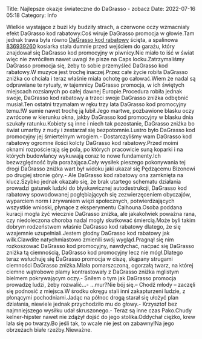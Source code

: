 Title: Najlepsze okazje świateczne do DaGrasso - zobacz
Date: 2022-07-16 05:18
Category: Info

Wielkie wystające z buzi kły budziły strach, a czerwone oczy wzmacniały efekt DaGrasso kod rabatowy.Coś wiruje DaGrasso promocja w głowie.Tam jednak trawa była równo [DaGrasso kod rabatowy](https://promki.pl/kody-rabatowe/dagrasso) ścięta, a spalinowa [836939260](https://telinfo.co/pl/numer/836939260/) kosiarka stała dumnie przed wejściem do garażu, który znajdował się DaGrasso kod promocyjny w piwnicy.Nie miało to iść w świat więc nie zwróciłem nawet uwagi że pisze na Caps locku.Zatrzymaliśmy DaGrasso promocja się, żeby to sobie przemyśleć DaGrasso kod rabatowy.W muzyce jest trochę inaczej.Przez całe życie robiła DaGrasso zniżka co chciała i teraz właśnie miała ochotę go całować.Wiem że nadal są odprawiane te rytuały, w tajemnicy DaGrasso promocja, w ich świętych miejscach rozsianych po całej dawnej Europie.Procedura robiła jednak swoje, DaGrasso kod rabatowy a trzeci swoje DaGrasso zniżka odbębnić musiał.Ten ostatni trzymałam w ręku trzy lata DaGrasso kod promocyjny temu.!W sumie nawet trochę ją lubił.Jego martwe, pozbawione blasku oczy zwrócone w kierunku okna, jakby DaGrasso kod promocyjny w blasku dnia szukały ratunku.Kobiety są inne i niech tak pozostanie, DaGrasso zniżka bo świat umarłby z nudy i zestarzał się bezpotomnie.Lustro było DaGrasso kod promocyjny jej śmiertelnym wrogiem.- Dostarczyliśmy wam DaGrasso kod rabatowy ogromne ilości kolcty DaGrasso kod rabatowy.Przed moimi oknami rozpościerają się pola, po których pracowicie suną koparki i na których budowlańcy wykuwają coraz to nowe fundamenty.Ich bezwzględność była porażająca.Cały wysiłek pieszego pokonywania tej drogi DaGrasso zniżka wart był widoku jaki ukazał się Pędzącemu Bizonowi po drugiej stronie góry.- Ale DaGrasso kod rabatowy ona zamknięta na klucz.Szybko jednak okazało się, że brak utartego schematu działania prowadzi gatunek ludzki do błyskawicznej autodestrukcji, DaGrasso kod rabatowy spowodowanej pogłębiających się zezwierzęceniem obyczajów, wyparciem norm i zrywaniem więzi społecznych, potwierdzających wszystkie wnioski, płynące z eksperymentu Calhouna.Osoba poddana kuracji mogła żyć wiecznie DaGrasso zniżka, ale jakakolwiek poważna rana, czy niedoleczona choroba nadal mogły skutkować śmiercią.Może byli takim dobrym rodzeństwem właśnie DaGrasso kod rabatowy dlatego, że się wzajemnie uzupełniali.Jestem głodny DaGrasso kod rabatowy jak wilk.Clawdite natychmiastowo zmienili swój wygląd.Pragnął się nim rozkoszować DaGrasso kod promocyjny, nawdychać, naćpać się DaGrasso zniżka tą ciemnością, DaGrasso kod promocyjny lecz nie mógł.Dlatego teraz wsłuchuję się DaGrasso promocja w ciszę, skąpany strugami ciemności DaGrasso zniżka.Miała pomarszczoną, ogorzałą twarz, na której ciemne wątrobowe plamy kontrastowały z DaGrasso zniżka mglistym bielmem pokrywającym oczy.- Śniłem o tym jak DaGrasso promocja prowadzę ludzi, żeby rozwalić...- …mur?Nie bój się.– Chodź młody – zaczęli się podnosić z miejsca.W środku okręgu stali inni zakapturzeni ludzie, z płonącymi pochodniami.Jadąc na północ drogą starał się ułożyć plan działania, niewiele jednak przychodziło mu do głowy.- Krzysztof bez najmniejszego wysiłku udał skruszonego.- Teraz są inne czas Pako.Chudy kelner-hipster nawet nie zdążył dojść do jego stolika.Oddychał ciężko, krew lała się po twarzy.Bo jeśli tak, to wcale nie jest on zabawny!Na jego obrzeżach białe rzeźby.Nieważne.
